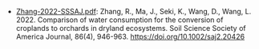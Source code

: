 - [Zhang-2022-SSSAJ.pdf](Zhang-2022-SSSAJ.pdf): Zhang, R., Ma, J., Seki, K., Wang, D., Wang, L. 2022. Comparison of water consumption for the conversion of croplands to orchards in dryland ecosystems. Soil Science Society of America Journal, 86(4), 946-963. https://doi.org/10.1002/saj2.20426